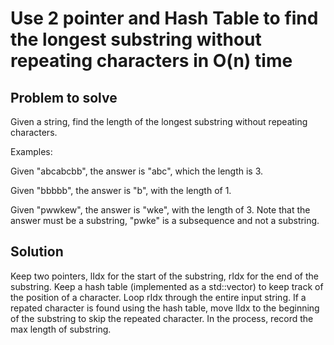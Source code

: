 # Use 2 pointer and Hash Table to find the longest substring without repeating characters in O(n) time

## Problem to solve
Given a string, find the length of the longest substring without repeating characters.

Examples:

Given "abcabcbb", the answer is "abc", which the length is 3.

Given "bbbbb", the answer is "b", with the length of 1.

Given "pwwkew", the answer is "wke", with the length of 3. Note that the answer must be a substring, "pwke" is a subsequence and not a substring.

## Solution
Keep two pointers, lIdx for the start of the substring, rIdx for the end of the substring. Keep a hash table (implemented as a std::vector) to keep track of the position of a character. Loop rIdx through the entire input string. If a repated character is found using the hash table, move lIdx to the beginning of the substring to skip the repeated character. In the process, record the max length of substring.

